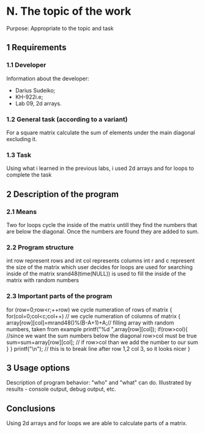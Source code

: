 # N. The topic of the work

Purpose: Appropriate to the topic and task

## 1 Requirements

### 1.1 Developer

Information about the developer:

- Darius Sudeiko;
- KH-922i.e;
- Lab 09, 2d arrays.

### 1.2 General task (according to a variant)

For a square matrix calculate the sum of elements under the main diagonal excluding it.

### 1.3 Task

Using what i learned in the previous labs, i used 2d arrays and for loops to complete the task

## 2 Description of the program

### 2.1 Means

Two for loops cycle the inside of the matrix untill they find the numbers that are below the diagonal.
Once the numbers are found they are added to sum.

### 2.2 Program structure

int row represent rows and int col represents columns
int r and c represent the size of the matrix which user decides 
for loops are used for searching inside of the matrix
srand48(time(NULL)) is used to fill the inside of the matrix with random numbers


### 2.3 Important parts of the program

for (row=0;row<r;++row)  we cycle numeration of rows of matrix
	{
		for(col=0;col<c;col++) // we cycle numeration of columns of matrix
		{
			array[row][col]=mrand48()%(B-A+1)+A;// filling array with random numbers, taken from example
			printf("%d ",array[row][col]);
			if(row>col){ //since we want the sum numbers below the diagonal row>col must be true
				sum=sum+array[row][col]; // if row>col than we add the number to our sum
			}
		}
		printf("\n"); // this is to break line after row 1,2 col 3, so it looks nicer
	}

## 3 Usage options

Description of program behavior: "who" and "what" can do. Illustrated by results - console output, debug output, etc.

## Conclusions

Using 2d arrays and for loops we are able to calculate parts of a matrix.
